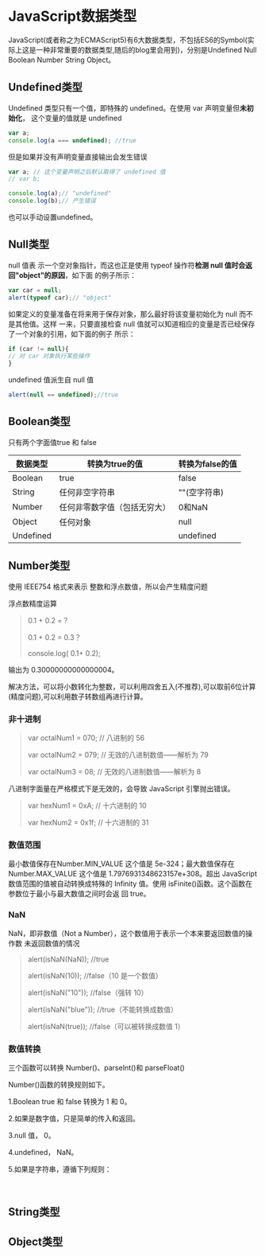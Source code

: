 # JavaScript数据类型

JavaScript(或者称之为ECMAScript5)有6大数据类型，不包括ES6的Symbol(实际上这是一种非常重要的数据类型,随后的blog里会用到)，分别是Undefined Null Boolean Number String Object。

## Undefined类型

Undefined 类型只有一个值，即特殊的 undefined。在使用 var 声明变量但**未初始化**， 这个变量的值就是 undefined

```javascript
var a; 
console.log(a === undefined); //true
```

但是如果并没有声明变量直接输出会发生错误

```javascript
var a; // 这个变量声明之后默认取得了 undefined 值
// var b;

console.log(a);// "undefined"
console.log(b);// 产生错误
```

也可以手动设置undefined。

## Null类型

null 值表 示一个空对象指针，而这也正是使用 typeof 操作符**检测 null 值时会返回"object"的原因**，如下面 的例子所示：

```javascript
var car = null; 
alert(typeof car);// "object"
```

如果定义的变量准备在将来用于保存对象，那么最好将该变量初始化为 null 而不是其他值。这样 一来，只要直接检查 null 值就可以知道相应的变量是否已经保存了一个对象的引用，如下面的例子 所示：

```javascript
if (car != null){ 
// 对 car 对象执行某些操作
}
```

undefined 值派生自 null 值

```javascript
alert(null == undefined);//true
```

## Boolean类型

只有两个字面值true 和 false

| 数据类型  | 转换为true的值               | 转换为false的值 |
| --------- | ---------------------------- | --------------- |
| Boolean   | true                         | false           |
| String    | 任何非空字符串               | ""(空字符串)    |
| Number    | 任何非零数字值（包括无穷大） | 0和NaN          |
| Object    | 任何对象                     | null            |
| Undefined |                              | undefined       |

## Number类型

使用 IEEE754 格式来表示 整数和浮点数值，所以会产生精度问题

浮点数精度运算

> 0.1 + 0.2 =？
>
> 0.1 + 0.2 = 0.3？
>
> console.log( 0.1+ 0.2);

输出为 0.30000000000000004。

解决方法，可以将小数转化为整数，可以利用四舍五入(不推荐),可以取前6位计算(精度问题),可以利用数子转数组再进行计算。

### 非十进制

>var octalNum1 = 070;   // 八进制的 56
>
>var octalNum2 = 079;   // 无效的八进制数值——解析为 79
>
>var octalNum3 = 08;    // 无效的八进制数值——解析为 8

八进制字面量在严格模式下是无效的，会导致 JavaScript 引擎抛出错误。

>var hexNum1 = 0xA; // 十六进制的 10
>
> var hexNum2 = 0x1f;  // 十六进制的 31

### 数值范围

最小数值保存在Number.MIN_VALUE 这个值是 5e-324；最大数值保存在 Number.MAX_VALUE 这个值是 1.7976931348623157e+308。超出 JavaScript 数值范围的值被自动转换成特殊的 Infinity 值。使用 isFinite()函数。这个函数在参数位于最小与最大数值之间时会返 回 true。

### NaN

NaN，即非数值（Not a Number），这个数值用于表示一个本来要返回数值的操作数 未返回数值的情况

> alert(isNaN(NaN));  //true
>
> alert(isNaN(10));     //false（10 是一个数值）
>
> alert(isNaN("10"));   //false（强转 10）
>
> alert(isNaN("blue")); //true（不能转换成数值）
>
>  alert(isNaN(true)); //false（可以被转换成数值 1）

### 数值转换

三个函数可以转换 Number()、parseInt()和 parseFloat()

Number()函数的转换规则如下。 

1.Boolean true 和 false 转换为 1 和 0。

2.如果是数字值，只是简单的传入和返回。 

3.null 值， 0。

4.undefined， NaN。

5.如果是字符串，遵循下列规则：

​	

## String类型





## Object类型



